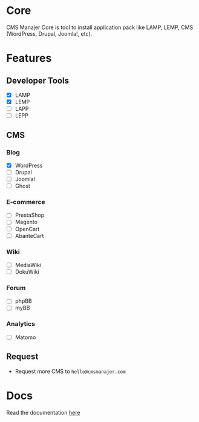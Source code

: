 # Core
CMS Manajer Core is tool to install application pack like LAMP, LEMP, CMS (WordPress, Drupal, Joomla!, etc).

# Features
## Developer Tools
- [x] LAMP
- [x] LEMP
- [ ] LAPP
- [ ] LEPP

## CMS
### Blog
- [x] WordPress
- [ ] Drupal
- [ ] Joomla!
- [ ] Ghost

### E-commerce
- [ ] PrestaShop
- [ ] Magento
- [ ] OpenCart
- [ ] AbanteCart

### Wiki
- [ ] MediaWiki
- [ ] DokuWiki

### Forum
- [ ] phpBB
- [ ] myBB

### Analytics
- [ ] Matomo

## Request
- Request more CMS to `hello@cmsmanajer.com`

# Docs
Read the documentation [here](docs/readme.md)